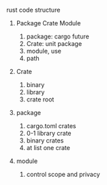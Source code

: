 rust code structure
1. Package Crate Module
   1. package: cargo future
   2. Crate: unit package
   3. module, use
   4. path
2. Crate
   1. binary
   2. library
   3. crate root
   
3. package
   1. cargo.toml crates
   2. 0-1 library crate
   3. binary crates
   4. at list one crate
4. module
   1. control scope and privacy